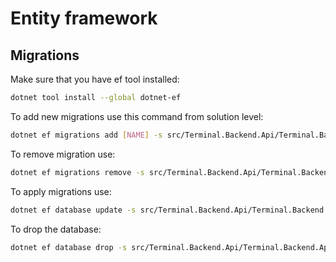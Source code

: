 # Entity framework

## Migrations

Make sure that you have ef tool installed:

```bash
dotnet tool install --global dotnet-ef
```

To add new migrations use this command from solution level:

```bash
dotnet ef migrations add [NAME] -s src/Terminal.Backend.Api/Terminal.Backend.Api.csproj -p src/Terminal.Backend.Infrastructure/Terminal.Backend.Infrastructure.csproj -o DAL/Migrations/
```

To remove migration use:

```bash
dotnet ef migrations remove -s src/Terminal.Backend.Api/Terminal.Backend.Api.csproj -p src/Terminal.Backend.Infrastructure/Terminal.Backend.Infrastructure.csproj
```

To apply migrations use:

```bash
dotnet ef database update -s src/Terminal.Backend.Api/Terminal.Backend.Api.csproj -p src/Terminal.Backend.Infrastructure/Terminal.Backend.Infrastructure.csproj -- [project arguments]
```

To drop the database:

```bash
dotnet ef database drop -s src/Terminal.Backend.Api/Terminal.Backend.Api.csproj -p src/Terminal.Backend.Infrastructure/Terminal.Backend.Infrastructure.csproj
```